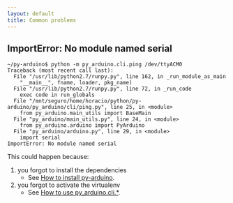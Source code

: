 ```yaml
---
layout: default
title: Common problems
---
```


## ImportError: No module named serial

    ~/py-arduino$ python -m py_arduino.cli.ping /dev/ttyACM0
    Traceback (most recent call last):
      File "/usr/lib/python2.7/runpy.py", line 162, in _run_module_as_main
        "__main__", fname, loader, pkg_name)
      File "/usr/lib/python2.7/runpy.py", line 72, in _run_code
        exec code in run_globals
      File "/mnt/seguro/home/horacio/python/py-arduino/py_arduino/cli/ping.py", line 25, in <module>
        from py_arduino.main_utils import BaseMain
      File "py_arduino/main_utils.py", line 24, in <module>
        from py_arduino.arduino import PyArduino
      File "py_arduino/arduino.py", line 29, in <module>
        import serial
    ImportError: No module named serial

This could happen because:

 1. you forgot to install the dependencies
    + See <a href="{{ site.baseurl }}/docs/how-to-install-py-arduino/">How to install py-arduino</a>.
 2. you forgot to activate the virtualenv
    + See <a href="{{ site.baseurl }}/docs/how-to-use-py-arduino/">How to use py_arduino.cli.*</a>.
